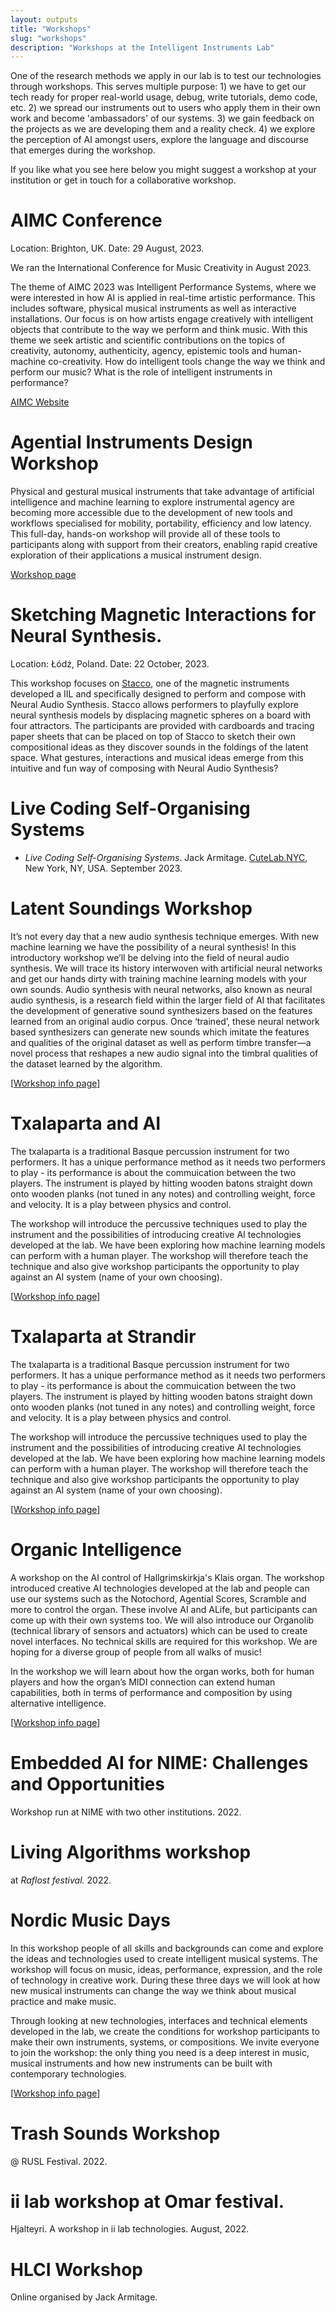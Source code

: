 ```yaml
---
layout: outputs
title: "Workshops"
slug: "workshops"
description: "Workshops at the Intelligent Instruments Lab"
---
```


<script>
import CaptionedImage from "../components/Images/CaptionedImage.svelte"
</script>

One of the research methods we apply in our lab is to test our technologies through workshops. This serves multiple purpose: 1) we have to get our tech ready for proper real-world usage, debug, write tutorials, demo code, etc. 2) we spread our instruments out to users who apply them in their own work and become 'ambassadors' of our systems. 3) we gain feedback on the projects as we are developing them and a reality check. 4) we explore the perception of AI amongst users, explore the language and discourse that emerges during the workshop.

If you like what you see here below you might suggest a workshop at your institution or get in touch for a collaborative workshop.


# AIMC Conference

Location: Brighton, UK. Date: 29 August, 2023.

We ran the International Conference for Music Creativity in August 2023.

The theme of AIMC 2023 was Intelligent Performance Systems, where we were interested in how AI is applied in real-time artistic performance. This includes software, physical musical instruments as well as interactive installations. Our focus is on how artists engage creatively with intelligent objects that contribute to the way we perform and think music. With this theme we seek artistic and scientific contributions on the topics of creativity, autonomy, authenticity, agency, epistemic tools and human-machine co-creativity. How do intelligent tools change the way we think and perform our music? What is the role of intelligent instruments in performance?

[AIMC Website](https://aimc2023.pubpub.org)

<CaptionedImage
  src="news/aimclogo.png"
  alt="The AIMC logo."
  caption="The AIMC logo"/>


# Agential Instruments Design Workshop

Physical and gestural musical instruments that take advantage of artificial intelligence and machine learning to explore instrumental agency are becoming more accessible due to the development of new tools and workflows specialised for mobility, portability, efficiency and low latency. This full-day, hands-on workshop will provide all of these tools to participants along with support from their creators, enabling rapid creative exploration of their applications a musical instrument design. 

[Workshop page](https://aimc2023.pubpub.org/pub/25mg4xnz/release/1)

<CaptionedImage
  src="workshops/aimc.jpg"
  alt="From the Agential Instruments Design Workshop"
  caption="From the Agential Instruments Design Workshop"/>

  
# Sketching Magnetic Interactions for Neural Synthesis.

Location: Łódź, Poland. Date: 22 October, 2023.

This workshop focuses on [Stacco](https://iil.is/research/stacco), one of the magnetic instruments developed a IIL and specifically designed to perform and compose with Neural Audio Synthesis. Stacco allows performers to playfully explore neural synthesis models by displacing magnetic spheres on a board with four attractors. The participants are provided with cardboards and tracing paper sheets that can be placed on top of Stacco to sketch their own compositional ideas as they discover sounds in the foldings of the latent space. What gestures, interactions and musical ideas emerge from this intuitive and fun way of composing with Neural Audio Synthesis? 

<CaptionedImage
 src="workshops/stacco_score.jpg"
  alt="From Sketching Magnetic Interactions for Neural Synthesis Workshop"
  caption="From Sketching Magnetic Interactions for Neural Synthesis Workshop"/>



# Live Coding Self-Organising Systems

- *Live Coding Self-Organising Systems*. Jack Armitage. [CuteLab.NYC](https://cutelab.nyc), New York, NY, USA. September 2023.


# Latent Soundings Workshop

It’s not every day that a new audio synthesis technique emerges. With new machine learning we have the possibility of a neural synthesis! In this introductory workshop we’ll be delving into the field of neural audio synthesis. We will trace its history interwoven with artificial neural networks and get our hands dirty with training machine learning models with your own sounds. Audio synthesis with neural networks, also known as neural audio synthesis, is a research field within the larger field of AI that facilitates the development of generative sound synthesizers based on the features learned from an original audio corpus. Once ‘trained’, these neural network based synthesizers can generate new sounds which imitate the features and qualities of the original dataset as well as perform timbre transfer—a novel process that reshapes a new audio signal into the timbral qualities of the dataset learned by the algorithm.

[[Workshop info page](https://iil.is/news/latent-soundings)]

<CaptionedImage
  src="workshops/latent.jpg"
  alt="From the Latent Soundings Workshop"
  caption="From the Latent Soundings Workshop"/>


# Txalaparta and AI

The txalaparta is a traditional Basque percussion instrument for two performers. It has a unique performance method as it needs two performers to play - its performance is about the commuication between the two players. The instrument is played by hitting wooden batons straight down onto wooden planks (not tuned in any notes) and controlling weight, force and velocity. It is a play between physics and control.

The workshop will introduce the percussive techniques used to play the instrument and the possibilities of introducing creative AI technologies developed at the lab. We have been exploring how machine learning models can perform with a human player. The workshop will therefore teach the technique and also give workshop participants the opportunity to play against an AI system (name of your own choosing).

[[Workshop info page](https://iil.is/news/txalaparta_dynjandi)]

<CaptionedImage
  src="workshops/txalaDynjandi.jpg"
  alt="Intelligent Instruments Lab logo, black."
  caption="The black logo with logomark and wordmark"/>

# Txalaparta at Strandir

The txalaparta is a traditional Basque percussion instrument for two performers. It has a unique performance method as it needs two performers to play - its performance is about the commuication between the two players. The instrument is played by hitting wooden batons straight down onto wooden planks (not tuned in any notes) and controlling weight, force and velocity. It is a play between physics and control.

The workshop will introduce the percussive techniques used to play the instrument and the possibilities of introducing creative AI technologies developed at the lab. We have been exploring how machine learning models can perform with a human player. The workshop will therefore teach the technique and also give workshop participants the opportunity to play against an AI system (name of your own choosing).

[[Workshop info page](https://iil.is/news/txalaparta_strandir)]


<CaptionedImage
  src="workshops/txalaStrandir.jpg"
  alt="Intelligent Instruments Lab logo, black."
  caption="The black logo with logomark and wordmark"/>

# Organic Intelligence 

A workshop on the AI control of Hallgrimskirkja's Klais organ. The workshop introduced creative AI technologies developed at the lab and people can use our systems such as the Notochord, Agential Scores, Scramble and more to control the organ. These involve AI and ALife, but participants can come up with their own systems too. We will also introduce our Organolib (technical library of sensors and actuators) which can be used to create novel interfaces. No technical skills are required for this workshop. We are hoping for a diverse group of people from all walks of music!

In the workshop we will learn about how the organ works, both for human players and how the organ’s MIDI connection can extend human capabilities, both in terms of performance and composition by using alternative intelligence.

[[Workshop info page](https://iil.is/news/organic-intelligence)]

<CaptionedImage
  src="workshops/organ.jpg"
  alt="Oganic Intelligence workshop"
  caption="Organic Intelligence Workshop"/>



# Embedded AI for NIME: Challenges and Opportunities

Workshop run at NIME with two other institutions. 2022.

# Living Algorithms workshop 

at *Raflost festival.* 2022.

# Nordic Music Days 

In this workshop people of all skills and backgrounds can come and explore the ideas and technologies used to create intelligent musical systems. The workshop will focus on music, ideas, performance, expression, and the role of technology in creative work. During these three days we will look at how new musical instruments can change the way we think about musical practice and make music.

Through looking at new technologies, interfaces and technical elements developed in the lab, we create the conditions for workshop participants to make their own instruments, systems, or compositions. We invite everyone to join the workshop: the only thing you need is a deep interest in music, musical instruments and how new instruments can be built with contemporary technologies.


[[Workshop info page](https://iil.is/news/nordic-music-days-22)]

# Trash Sounds Workshop
 @ RUSL Festival. 2022. 

# ii lab workshop at Omar festival. 

Hjalteyri. A workshop in ii lab technologies. August, 2022. 

# HLCI Workshop

Online organised by Jack Armitage.



